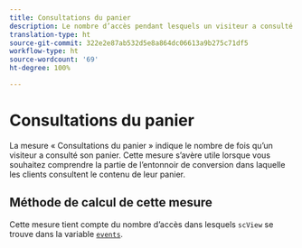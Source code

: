 ```yaml
---
title: Consultations du panier
description: Le nombre d’accès pendant lesquels un visiteur a consulté son panier.
translation-type: ht
source-git-commit: 322e2e87ab532d5e8a864dc06613a9b275c71df5
workflow-type: ht
source-wordcount: '69'
ht-degree: 100%

---
```



# Consultations du panier

La mesure « Consultations du panier » indique le nombre de fois qu’un visiteur a consulté son panier. Cette mesure s’avère utile lorsque vous souhaitez comprendre la partie de l’entonnoir de conversion dans laquelle les clients consultent le contenu de leur panier.

## Méthode de calcul de cette mesure

Cette mesure tient compte du nombre d’accès dans lesquels `scView` se trouve dans la variable [`events`](/help/implement/vars/page-vars/events/events-overview.md).

